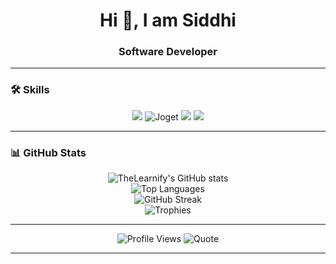 <!-- GitHub Profile README for TheLearnify -->

<h1 align="center">Hi 👋, I am Siddhi</h1>
<h3 align="center">Software Developer</h3>

---

### 🛠️ Skills

<p align="center">
  <img src="https://img.shields.io/badge/Java-ED8B00?style=for-the-badge&logo=java&logoColor=white"/>
  <img src="https://img.shields.io/badge/Joget-00AEEF?style=for-the-badge&logo=data:image/svg+xml;base64,PHN2ZyB4bWxucz0naHR0cDovL3d3dy53My5vcmcvMjAwMC9zdmcnIHdpZHRoPScyNScgaGVpZ2h0PScyNScgdmlld0JveD0nMCAwIDI1IDI1Jz48Y2lyY2xlIGN4PScxMicgY3k9JzEyJyByPScxMScgZmlsbD0nIzAwQUVFRicvPjwvc3ZnPg==" alt="Joget" />
  <img src="https://img.shields.io/badge/Web%20Development-1B1F23?style=for-the-badge&logo=html5&logoColor=white"/>
  <img src="https://img.shields.io/badge/SQL-4479A1?style=for-the-badge&logo=mysql&logoColor=white"/>
</p>

---

### 📊 GitHub Stats

<p align="center">
  <img src="https://github-readme-stats.vercel.app/api?username=TheLearnify&show_icons=true&theme=light" alt="TheLearnify's GitHub stats" /><br>
  <img src="https://github-readme-stats.vercel.app/api/top-langs/?username=TheLearnify&layout=compact&theme=light" alt="Top Languages" /><br>
  <img src="https://streak-stats.demolab.com?user=TheLearnify&theme=light" alt="GitHub Streak" /><br>
  <img src="https://github-profile-trophy.vercel.app/?username=TheLearnify&theme=light&column=7" alt="Trophies" />
</p>

---

<!-- ### 🖼️ Aesthetic Widgets -->

<p align="center">
  <!-- Profile Views Counter -->
  <img src="https://komarev.com/ghpvc/?username=TheLearnify&color=lightgrey" alt="Profile Views" />
  <!-- Contribution Snake Animation (requires GitHub Action setup) -->
  <!--<img src="https://github.com/TheLearnify/TheLearnify/blob/main/snake.yml" alt="Contribution Snake" /> -->
  <!-- Dynamic Quote -->
  <img src="https://quotes-github-readme.vercel.app/api?type=horizontal&theme=light" alt="Quote" />
</p>

---

<!-- Optionally add links or contact section here -->

